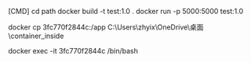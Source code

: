 [CMD]
cd path
docker build -t test:1.0 .
docker run -p 5000:5000 test:1.0

docker cp 3fc770f2844c:/app C:\Users\zhyix\OneDrive\桌面\container_inside

docker exec -it 3fc770f2844c /bin/bash